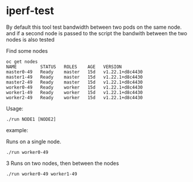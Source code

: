 # iperf-test

By default this tool test bandwidth between two pods on the same node.
and if a second node is passed to the script the bandwith between the two nodes is also tested

Find some nodes

```
oc get nodes                                                                    
NAME         STATUS   ROLES    AGE   VERSION
master0-49   Ready    master   15d   v1.22.1+d8c4430
master1-49   Ready    master   15d   v1.22.1+d8c4430
master2-49   Ready    master   15d   v1.22.1+d8c4430
worker0-49   Ready    worker   15d   v1.22.1+d8c4430
worker1-49   Ready    worker   15d   v1.22.1+d8c4430
worker2-49   Ready    worker   15d   v1.22.1+d8c4430
```

Usage:
```
./run NODE1 [NODE2]
```

example:

Runs on a single node. 
```
./run worker0-49
```

3
Runs on two nodes, then between the nodes
```
./run worker0-49 worker1-49
```


